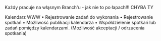 Każdy pracuje na włąsnym Branch'u - jak nie to po łapach!!! CHYBA TY

Kalendarz WWW
• Rejestrowanie zadań do wykonania
• Rejestrowanie spotkań
• Możliwość publikacji kalendarza
• Współdzielenie spotkań lub zadań pomiędzy kalendarzami. (Możliwość akceptacji /
odrzucenia spotkania)